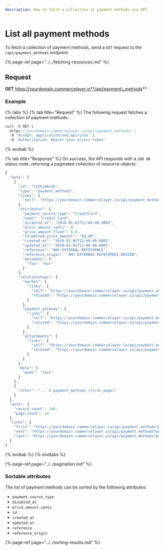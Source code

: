 ```yaml
---
description: How to fetch a collection of payment methods via API
---
```


# List all payment methods

To fetch a collection of payment methods, send a `GET` request to the `/api/payment_methods` endpoint.

{% page-ref page="../../fetching-resources.md" %}

## Request

**GET** https://yourdomain.commercelayer.io**/api/payment\_methods**

### **Example**

{% tabs %}
{% tab title="Request" %}
The following request fetches a collection of payment methods:

```javascript
curl -X GET \
  https://yourdomain.commercelayer.io/api/payment_methods/ \
  -H 'Accept: application/vnd.api+json' \
  -H 'Authorization: Bearer your-access-token'
```
{% endtab %}

{% tab title="Response" %}
On success, the API responds with a `200 OK` status code, returning a paginated collection of resource objects:

```javascript
{
  "data": [
    {
      "id": "xYZkjABcde",
      "type": "payment_methods",
      "links": {
        "self": "https://yourdomain.commercelayer.io/api/payment_methods/xYZkjABcde"
      },
      "attributes": {
        "payment_source_type": "CreditCard",
        "name": "Credit Card",
        "disabled_at": "2018-01-01T12:00:00.000Z",
        "price_amount_cents": 0,
        "price_amount_float": 0.0,
        "formatted_price_amount": "€0,00",
        "created_at": "2018-01-01T12:00:00.000Z",
        "updated_at": "2018-01-01T12:00:00.000Z",
        "reference": "ANY-EXTERNAL-REFEFERNCE",
        "reference_origin": "ANY-EXTERNAL-REFEFERNCE-ORIGIN",
        "metadata": {
          "foo": "bar"
        }
      },
      "relationships": {
        "market": {
          "links": {
            "self": "https://yourdomain.commercelayer.io/api/payment_methods/xYZkjABcde/relationships/market",
            "related": "https://yourdomain.commercelayer.io/api/payment_methods/xYZkjABcde/market"
          }
        },
        "payment_gateway": {
          "links": {
            "self": "https://yourdomain.commercelayer.io/api/payment_methods/xYZkjABcde/relationships/payment_gateway",
            "related": "https://yourdomain.commercelayer.io/api/payment_methods/xYZkjABcde/payment_gateway"
          }
        },
        "attachments": {
          "links": {
            "self": "https://yourdomain.commercelayer.io/api/payment_methods/xYZkjABcde/relationships/attachments",
            "related": "https://yourdomain.commercelayer.io/api/payment_methods/xYZkjABcde/attachments"
          }
        }
      },
      "meta": {
        "mode": "test"
      }
    },
    {
      "other": "... 9 payment_methods (first page)"
    }
  ],
  "meta": {
    "record_count": 140,
    "page_count": 14
  },
  "links": {
    "first": "https://yourdomain.commercelayer.io/api/payment_methods?page[number]=1&page[size]=10",
    "next": "https://yourdomain.commercelayer.io/api/payment_methods?page[number]=2&page[size]=10",
    "last": "https://yourdomain.commercelayer.io/api/payment_methods?page[number]=14&page[size]=10"
  }
}
```
{% endtab %}
{% endtabs %}

{% page-ref page="../../pagination.md" %}

### Sortable attributes

The list of payment methods can be sorted by the following attributes:

* `payment_source_type`
* `disabled_at`
* `price_amount_cents`
* `id`
* `created_at`
* `updated_at`
* `reference`
* `reference_origin`

{% page-ref page="../../sorting-results.md" %}


